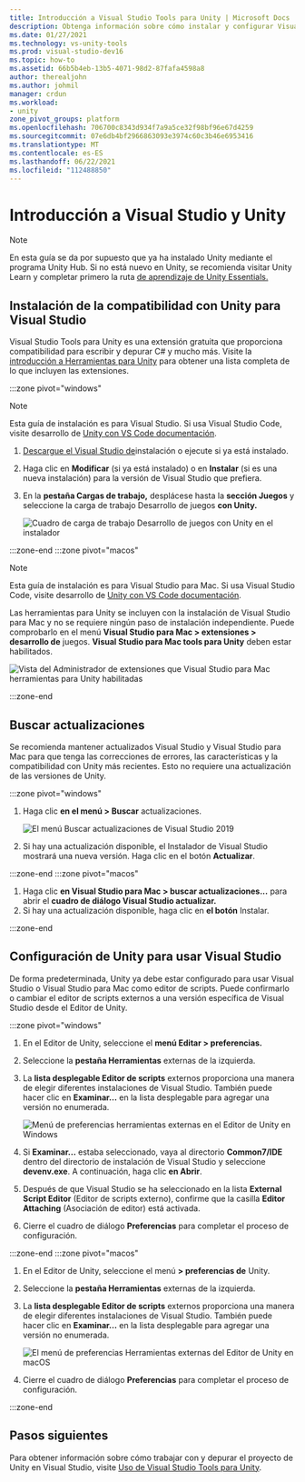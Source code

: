 ```yaml
---
title: Introducción a Visual Studio Tools para Unity | Microsoft Docs
description: Obtenga información sobre cómo instalar y configurar Visual Studio desarrollo de Unity.
ms.date: 01/27/2021
ms.technology: vs-unity-tools
ms.prod: visual-studio-dev16
ms.topic: how-to
ms.assetid: 66b5b4eb-13b5-4071-98d2-87fafa4598a8
author: therealjohn
ms.author: johmil
manager: crdun
ms.workload:
- unity
zone_pivot_groups: platform
ms.openlocfilehash: 706700c8343d934f7a9a5ce32f98bf96e67d4259
ms.sourcegitcommit: 07e6db4bf2966863093e3974c60c3b46e6953416
ms.translationtype: MT
ms.contentlocale: es-ES
ms.lasthandoff: 06/22/2021
ms.locfileid: "112488850"
---
```

# <a name="get-started-with-visual-studio-and-unity"></a>Introducción a Visual Studio y Unity

> [!NOTE]
> En esta guía se da por supuesto que ya ha instalado Unity mediante el programa Unity Hub. Si no está nuevo en Unity, se recomienda visitar Unity Learn y completar primero la ruta [de aprendizaje de Unity Essentials.](https://learn.unity.com/pathway/unity-essentials)

## <a name="install-unity-support-for-visual-studio"></a>Instalación de la compatibilidad con Unity para Visual Studio

Visual Studio Tools para Unity es una extensión gratuita que proporciona compatibilidad para escribir y depurar C# y mucho más. Visite la [introducción a Herramientas para Unity](./visual-studio-tools-for-unity.md) para obtener una lista completa de lo que incluyen las extensiones.

:::zone pivot="windows"

> [!NOTE]
> Esta guía de instalación es para Visual Studio. Si usa Visual Studio Code, visite desarrollo de [Unity con VS Code documentación](https://code.visualstudio.com/docs/other/unity).

1. [Descargue el Visual Studio de](/visualstudio/install/install-visual-studio.md)instalación o ejecute si ya está instalado.
2. Haga clic en **Modificar** (si ya está instalado) o en **Instalar** (si es una nueva instalación) para la versión de Visual Studio que prefiera.
3. En la **pestaña Cargas de trabajo,** desplácese hasta la **sección Juegos** y seleccione la carga de trabajo Desarrollo de juegos **con Unity.**

    ![Cuadro de carga de trabajo Desarrollo de juegos con Unity en el instalador](../media/vs/unity-workload.png)

:::zone-end
:::zone pivot="macos"

> [!NOTE]
> Esta guía de instalación es para Visual Studio para Mac. Si usa Visual Studio Code, visite desarrollo de [Unity con VS Code documentación](https://code.visualstudio.com/docs/other/unity).

Las herramientas para Unity se incluyen con la instalación de Visual Studio para Mac y no se requiere ningún paso de instalación independiente. Puede comprobarlo en el menú **Visual Studio para Mac > extensiones > desarrollo de** juegos. **Visual Studio para Mac tools para Unity** deben estar habilitados.

![Vista del Administrador de extensiones que Visual Studio para Mac herramientas para Unity habilitadas](../media/vsm/unity-workload.png)

:::zone-end

## <a name="check-for-updates"></a>Buscar actualizaciones

Se recomienda mantener actualizados Visual Studio y Visual Studio para Mac para que tenga las correcciones de errores, las características y la compatibilidad con Unity más recientes. Esto no requiere una actualización de las versiones de Unity.

:::zone pivot="windows"

1. Haga clic **en el menú > Buscar** actualizaciones.

    ![El menú Buscar actualizaciones de Visual Studio 2019](../media/vs/check-for-updates.png)

2. Si hay una actualización disponible, el Instalador de Visual Studio mostrará una nueva versión. Haga clic en el botón **Actualizar**.

:::zone-end
:::zone pivot="macos"

1. Haga clic **en Visual Studio para Mac > buscar actualizaciones...** para abrir el **cuadro de diálogo Visual Studio actualizar.**
2. Si hay una actualización disponible, haga clic en **el botón** Instalar.

:::zone-end

## <a name="configure-unity-to-use-visual-studio"></a>Configuración de Unity para usar Visual Studio

De forma predeterminada, Unity ya debe estar configurado para usar Visual Studio o Visual Studio para Mac como editor de scripts. Puede confirmarlo o cambiar el editor de scripts externos a una versión específica de Visual Studio desde el Editor de Unity.

:::zone pivot="windows"

1. En el Editor de Unity, seleccione el **menú Editar > preferencias.**
2. Seleccione la **pestaña Herramientas** externas de la izquierda.
3. La **lista desplegable Editor de scripts** externos proporciona una manera de elegir diferentes instalaciones de Visual Studio. También puede hacer clic en **Examinar...** en la lista desplegable para agregar una versión no enumerada.

    ![Menú de preferencias herramientas externas en el Editor de Unity en Windows](../media/vs/preferences-external-tools.png)

4. Si **Examinar...** estaba seleccionado, vaya al directorio **Common7/IDE** dentro del directorio de instalación de Visual Studio y seleccione **devenv.exe**. A continuación, haga clic **en Abrir**.
5. Después de que Visual Studio se ha seleccionado en la lista **External Script Editor** (Editor de scripts externo), confirme que la casilla **Editor Attaching** (Asociación de editor) está activada.
6. Cierre el cuadro de diálogo **Preferencias** para completar el proceso de configuración.

:::zone-end
:::zone pivot="macos"

1. En el Editor de Unity, seleccione el menú **> preferencias de** Unity.
2. Seleccione la **pestaña Herramientas** externas de la izquierda.
3. La **lista desplegable Editor de scripts** externos proporciona una manera de elegir diferentes instalaciones de Visual Studio. También puede hacer clic en **Examinar...** en la lista desplegable para agregar una versión no enumerada.

    ![El menú de preferencias Herramientas externas del Editor de Unity en macOS](../media/vsm/preferences-external-tools.png)

4. Cierre el cuadro de diálogo **Preferencias** para completar el proceso de configuración.

:::zone-end

## <a name="next-steps"></a>Pasos siguientes

 Para obtener información sobre cómo trabajar con y depurar el proyecto de Unity en Visual Studio, visite [Uso de Visual Studio Tools para Unity](using-visual-studio-tools-for-unity.md).
